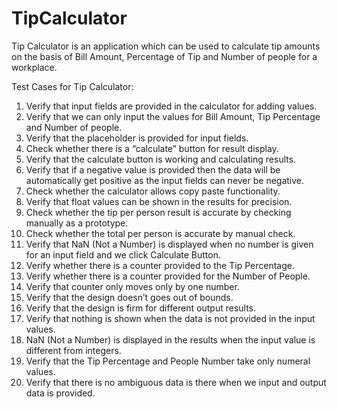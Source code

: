 # TipCalculator
Tip Calculator is an application which can be used to calculate tip amounts on the basis of Bill Amount, Percentage of Tip and Number of people for a workplace.

Test Cases for Tip Calculator:
1.	Verify that input fields are provided in the calculator for adding values.
2.	Verify that we can only input the values for Bill Amount, Tip Percentage and Number of people.
3.	Verify that the placeholder is provided for input fields.
4.	Check whether there is a “calculate” button for result display.
5.	Verify that the calculate button is working and calculating results.
6.	Verify that if a negative value is provided then the data will be automatically get positive as the input fields can never be negative.
7.	Check whether the calculator allows copy paste functionality.
8.	Verify that float values can be shown in the results for precision.
9.	Check whether the tip per person result is accurate by checking manually as a prototype.
10.	Check whether the total per person is accurate by manual check.
11.	Verify that NaN (Not a Number) is displayed when no number is given for an input field and we click Calculate Button.
12.	Verify whether there is a counter provided to the Tip Percentage.
13.	Verify whether there is a counter provided for the Number of People.
14.	Verify that counter only moves only by one number.
15.	Verify that the design doesn’t goes out of bounds.
16.	Verify that the design is firm for different output results.
17.	Verify that nothing is shown when the data is not provided in the input values.
18.	NaN (Not a Number) is displayed in the results when the input value is different from integers.
19.	Verify that the Tip Percentage and People Number take only numeral values.
20.	Verify that there is no ambiguous data is there when we input and output data is provided.

